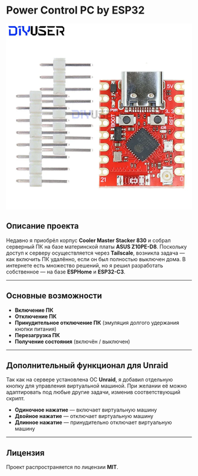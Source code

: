 # Power Control PC by ESP32

![ESP32-C3](/pictures/esp32_c3.webp)

## Описание проекта

Недавно я приобрёл корпус **Cooler Master Stacker 830** и собрал серверный ПК на базе материнской платы **ASUS Z10PE-D8**. Поскольку доступ к серверу осуществляется через **Tailscale**, возникла задача — как включить ПК удалённо, если он был полностью выключен дома. В интернете есть множество решений, но я решил разработать собственное — на базе **ESPHome** и **ESP32-C3**.

---

## Основные возможности

* **Включение ПК**
* **Отключение ПК**
* **Принудительное отключение ПК** (эмуляция долгого удержания кнопки питания)
* **Перезагрузка ПК**
* **Получение состояния** (включён / выключен)

---

## Дополнительный функционал для Unraid

Так как на сервере установлена ОС **Unraid**, я добавил отдельную кнопку для управления виртуальной машиной. При желании её можно адаптировать под любые другие задачи, изменив соответствующий скрипт.

* **Одиночное нажатие** — включает виртуальную машину
* **Двойное нажатие** — отключает виртуальную машину
* **Длинное нажатие** — принудительно отключает виртуальную машину

---

## Лицензия

Проект распространяется по лицензии **MIT**.
